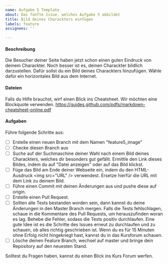 ```yaml
---
name: Aufgabe 5 Template
about: Das fünfte Issue, welches Aufgabe 5 abbildet
title: Bild deines Charackters einfügen
labels: feature
assignees: ''

---
```


#### Beschreibung
Die Besucher deiner Seite haben jetzt schon einen guten Eindruck von deinem Charackter. Noch besser ist es, deinen Charackter bildlich darzustellen. Dafür sollst du ein Bild deines Charackters hinzufügen. Wähle dafür ein horizontales Bild aus dem Internet.

#### Dateien
Falls du Hilfe brauchst, wirf einen Blick ins Cheatsheet. Wir möchten eine Blockquote verwenden.
https://guides.github.com/pdfs/markdown-cheatsheet-online.pdf

#### Aufgaben
Führe folgende Schritte aus:
- [ ] Erstelle einen neuen Branch mit dem Namen "feature5_image"
- [ ] Checke diesen Branch aus
- [ ] Suche auf der Suchmaschine deiner Wahl nach einem Bild deines Charackters, welches dir besonders gut gefällt. Ermittle den Link dieses Bildes, indem du auf "Datei anzeigen" oder auf das Bild klickst.
- [ ] Füge das Bild am Ende deiner Webseite ein, indem du den HTML-Ausdruck  \<img src="URL" \/> verwendest. Ersetze hierfür die URL mit dem Link zu deinem Bild.
- [ ] Führe einen Commit mit deinen Änderungen aus und pushe diese auf origin.
- [ ] Erstelle einen Pull Request.
- [ ] Sollten alle Tests bestanden worden sein, dann kannst du deine Änderungen in den Master Branch mergen. Falls die Tests fehlschlagen, schaue in die Kommentare des Pull Requests, um herauszufinden woran es lag. Behebe die Fehler, sodass die Tests positiv durchlaufen. Eine gute Idee ist es die Schritte des Issues erneut zu durchlaufen und zu schauen, ob alles richtig geschrieben ist. Wenn du es für 15 Minuten ohne Erfolg nicht hingekriegt hast, kannst du in das Kursforum schauen.
- [ ] Lösche deinen Feature Branch, wechsel auf master und bringe dein Repository auf den neuesten Stand.

Solltest du Fragen haben, kannst du einen Blick ins Kurs Forum werfen.



